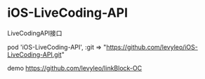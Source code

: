 # iOS-LiveCoding-API
LiveCodingAPI接口

pod 'iOS-LiveCoding-API', :git => "https://github.com/levyleo/iOS-LiveCoding-API.git"

demo https://github.com/levyleo/linkBlock-OC
